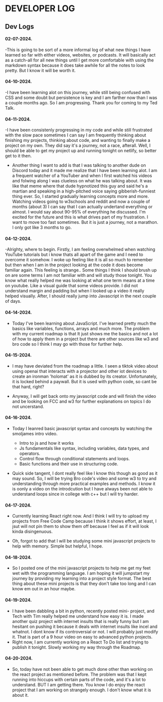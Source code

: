# DEVELOPER LOG

## Dev Logs

#### 02-07-2024.

-This is going to be sort of a more informal log of what new things I have learned so far with either videos, websites, or podcasts. It will basically act as a catch-all for all new things until I get more comfortable with using the markdown syntax because it does take awhile for all the notes to look pretty. But I know it will be worth it.

#### 04-10-2024.

-I  have been learning alot on this journey, while still being confused with CSS and some doubt but persistence is key and I am farther now than I was a couple months ago. So I am progressing. Thank you for coming to my Ted Talk.

#### 04-11-2024.

-I have been consistenly progressing in my code and while still frustrated with the slow pace sometimes I can say I am frequently thinking about finishing my projects, thinking about code, and wanting to finally make a project on my own. They did say it's a journey, not a race, afterall. Well, I should be able to get my project up and running tonight on netlify, so better get to it then.

- Another thing I want to add is that I was talking to another dude on Discord today and it made me realize that I have been learning alot. I am a frequent watcher of a YouTuber and when I first watched his videos and folwing along I was clueless on what he was talking about. It was like that meme where that dude hypnotized this guy and said he's a martian and speaking in a high-pitched voice saying gibberish-funniest thing ever. So, I started gradually learning concepts more and more. Watching videos going to w3schools and reddit and now a couple of months (about 3) I can say that I can actually undertand everything or almost. I would say about 90-95% of everything he discussed. I'm excited for the future and this is what drives part of my frustration. I want to move too fast sometimes. But it is just a journey, not a marathon. I only got like 3 months to go. 

#### 04-12-2024.

-Alrighty, where to begin. Firstly, I am feeling overwhelmed when watching YouTube tutorials but i know thats all apart of the game and I need to overcome it somehow. I woke up feeling like it is all so much to remember but then when I am in the project looking at the code it does become familiar again. This feeling is strange.. Some things I think I should brush up on are some terms I am not familiar with and will study those tonight. You know what really helped me was looking at what one term means at a time on youtube. Like a visual guide that some videos provide. I did not understand margin and padding but when I looked up a video it really helped visually. After, I should really jump into Javascript in the next couple of days.


#### 04-14-2024.

- Today I've been learning about JavaScript. I've learned pretty much the basics like variables, functions, arrays and much more. The problem with my current roadmap is that It just shows me the basics and not a lot of how to apply them in a project but there are other sources like w3 and bro code so I think I may go with those for further help.

#### 04-15-2024.

- I may have deviated from the roadmap a little. I seen a  tiktok video about using openai that interacts with a projector and other iot devices to create an ironman 'holomat' as it is dubbed by its creator. Unfortunately, it is locked behind a paywall. But it is used with python code, so cant be that hard, right? 

- Anyway, I will get back onto my javascript code and will finish the video and be looking on FCC and w3 for further explanations on topics I do not uncerstand.

#### 04-16-2024.

- Today I leanred basic javascript syntax and concepts by watching the smoljames intro video. 
    - Intro to js and how it works
    - Js fundamentals like syntax, including variables, data types, and operators.
    - Control flow through conditional statements and loops.
    - Basic functions and their use in structuring code.

- Quick side tangent, I dont really feel like I know this though as good as it may sound. So, I will be trying Bro code's video and some w3 to try and understanding through more practical examples and methods. I know it is oonly a video on the introdcution but I have always been not able to understand loops since in college with c++ but I will try harder.

#### 04-17-2024.

- Currently learning React right now. And I think I will try to upload my projects from Free Code Camp because I think it shows effort, at least, I jsut will not pin them to show them off because I feel as if it will look kinda disingenuous.

- Oh, forgot to add that I will be studying some mini javascript projects to help with memory. Simple but helpful, I hope.

#### 04-18-2024.

- So I posted one of the mini javascript projects to help me get my feet wet with the programming language. I am hoping it will jumpstart my journey by providing my learning into a project style format. The best thing about these mini projects is that they don't take too long and I can know em out in an hour maybe.

#### 04-19-2024.

- I have been dabbling a bit in python, recently posted mini- project, and Tech with Tim really helped me understand how easy it is. I made another quiz project with internet insults that is really funny but I am hesitant on pushing it because it deals with internet insults like incel and whatnot. I dont know if its controversial or not. I will probably just modify it. That is part of a 9 hour video on easy to advanced python projects.
- Right now,  I am currently working on a React To Do list and trying to publish it tonight. Slowly working my way through the Roadmap.

#### 04-20-2024.

- So, today have not been able to get much done other than working on the react project as mentioned before. The problem was that I kept running into hiccups with certain parts of the code, and it's a lot to understand. BUT I am getting there. You know I do enjoy the react project that I am working on strangely enough. I don't know what it is about it.

